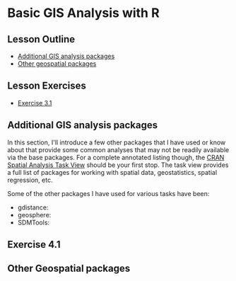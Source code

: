 

# Basic GIS Analysis with R

## Lesson Outline
- [Additional GIS analysis packages](#additional-gis-analysis-packages)
- [Other geospatial packages](#other-geospatial-packages)

## Lesson Exercises
- [Exercise 3.1](#exercise-31)

## Additional GIS analysis packages
In this section, I'll introduce a few other packages that I have used or know about that provide some common analyses that may not be readily available via the base packages.  For a complete annotated listing though, the [CRAN Spatial Analysis Task View](https://cran.r-project.org/web/views/Spatial.html) should be your first stop.  The task view provides a full list of packages for working with spatial data, geostatistics, spatial regression, etc.  

Some of the other packages I have used for various tasks have been:
- gdistance: 
- geosphere:
- SDMTools:

## Exercise 4.1

## Other Geospatial packages
